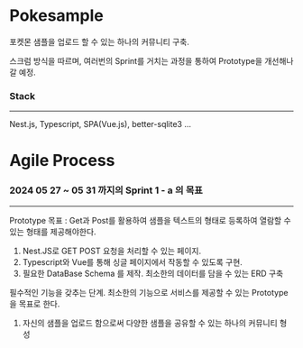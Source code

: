 # Pokesample 

포켓몬 샘플을 업로드 할 수 있는 하나의 커뮤니티 구축. 

스크럼 방식을 따르며, 여러번의 Sprint를 거치는 과정을 통하여 Prototype을 개선해나갈 예정. 

### Stack 
---
Nest.js, Typescript, SPA(Vue.js), better-sqlite3 ...



# Agile Process 
### 2024 05 27 ~ 05 31 까지의 Sprint 1 - a 의 목표 
---
Prototype 목표 : Get과 Post를 활용하여 샘플을 텍스트의 형태로 등록하여 열람할 수 있는 형태를 제공해야한다.

1. Nest.JS로 GET POST 요청을 처리할 수 있는 페이지.
2. Typescript와 Vue를 통해 싱글 페이지에서 작동할 수 있도록 구현.
3. 필요한 DataBase Schema 를 제작. 최소한의 데이터를 담을 수 있는 ERD 구축

필수적인 기능을 갖추는 단계. 
최소한의 기능으로 서비스를 제공할 수 있는 Prototype을 목표로 한다.


1. 자신의 샘플을 업로드 함으로써 다양한 샘플을 공유할 수 있는 하나의 커뮤니티 형성
